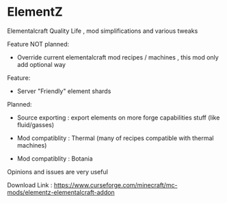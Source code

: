 # ElementZ

Elementalcraft Quality Life , mod simplifications and various tweaks

 

Feature NOT planned:

- Override current elementalcraft mod recipes / machines , this mod only add optional way

 

Feature:

- Server "Friendly" element shards

 

Planned:

- Source exporting : export elements on more forge capabilities stuff (like fluid/gasses)

- Mod compatiblity : Thermal (many of recipes compatible with thermal machines)

- Mod compatiblity : Botania

 


Opinions and issues are very useful

Download Link : https://www.curseforge.com/minecraft/mc-mods/elementz-elementalcraft-addon

